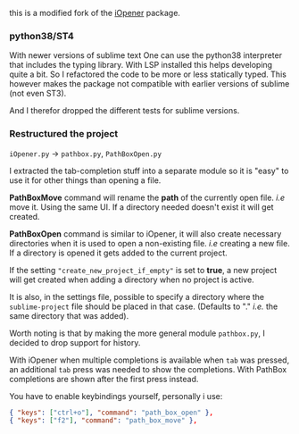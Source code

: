 this is a modified fork of the [iOpener] package.  

### python38/ST4
With newer versions of sublime text
One can use the python38 interpreter that includes
the typing library. With LSP installed this helps
developing quite a bit. So I refactored the code
to be more or less statically typed.
This however makes the package not compatible with
earlier versions of sublime (not even ST3).

And I therefor dropped the different tests for
sublime versions.

### Restructured the project 
`iOpener.py` -> `pathbox.py`, `PathBoxOpen.py`

I extracted the tab-completion stuff into a separate module
so it is "easy" to use it for other things than opening a file.

**PathBoxMove** command will rename the **path** of the currently
open file. *i.e* move it. Using the same UI. If a directory needed
doesn't exist it will get created.

**PathBoxOpen** command is similar to iOpener, it will also
create necessary directories when it is used to open a
non-existing file. *i.e* creating a new file.
If a directory is opened it gets added to the current
project. 

If the setting `"create_new_project_if_empty"` is
set to **true**, a new project will get created
when adding a directory when no project is active.

It is also, in the settings file, possible to
specify a directory where the `sublime-project`
file should be placed in that case.
(Defaults to "." *i.e.* the same directory that
was added).

Worth noting is that by making the more general
module `pathbox.py`, I decided to drop support
for history.

With iOpener when multiple completions is available
when `tab` was pressed, an additional `tab` press
was needed to show the completions. With PathBox
completions are shown after the first press
instead.

You have to enable keybindings yourself,
personally i use:  

```JSON
{ "keys": ["ctrl+o"], "command": "path_box_open" },
{ "keys": ["f2"], "command": "path_box_move" },
```


[iOpener]: https://github.com/rosshemsley/iOpener
[ProjectManager]: https://github.com/randy3k/ProjectManager
